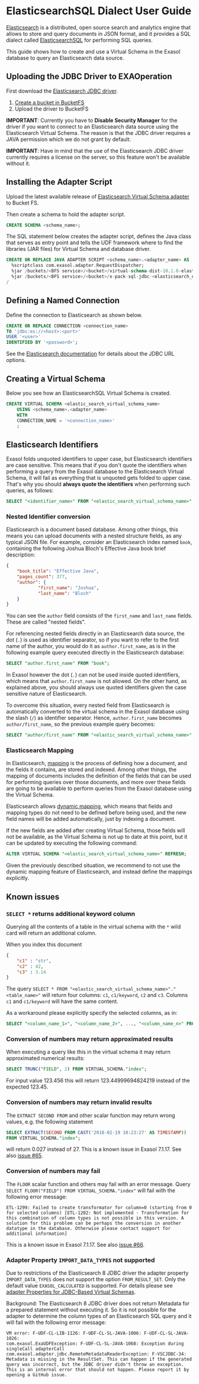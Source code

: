 # ElasticsearchSQL Dialect User Guide

[Elasticsearch](https://www.elastic.co/) is a distributed, open source search and analytics engine that allows to store and query documents in JSON format, and it provides a SQL dialect called [ElasticsearchSQL](https://www.elastic.co/what-is/elasticsearch-sql) for performing SQL queries.

This guide shows how to create and use a Virtual Schema in the Exasol database to query an Elasticsearch data source.

## Uploading the JDBC Driver to EXAOperation

First download the [Elasticsearch JDBC driver](https://www.elastic.co/downloads/jdbc-client).

1. [Create a bucket in BucketFS](https://docs.exasol.com/administration/on-premise/bucketfs/create_new_bucket_in_bucketfs_service.htm)
1. Upload the driver to BucketFS

**IMPORTANT**: Currently you have to **Disable Security Manager** for the driver if you want to connect to an Elasticsearch data source using the Elasticsearch Virtual Schema.
The reason is that the JDBC driver requires a JAVA permission which we do not grant by default.

**IMPORTANT**: Have in mind that the use of the Elasticsearch JDBC driver currently requires a license on the server, so this feature won't be available without it.

## Installing the Adapter Script

Upload the latest available release of [Elasticsearch Virtual Schema adapter](https://github.com/exasol/elasticsearch-virtual-schema/releases) to Bucket FS.

Then create a schema to hold the adapter script.

```sql
CREATE SCHEMA <schema_name>;
```

The SQL statement below creates the adapter script, defines the Java class that serves as entry point and tells the UDF framework where to find the libraries (JAR files) for Virtual Schema and database driver.

```sql
CREATE OR REPLACE JAVA ADAPTER SCRIPT <schema_name>.<adapter_name> AS
  %scriptclass com.exasol.adapter.RequestDispatcher;
  %jar /buckets/<BFS service>/<bucket>/virtual-schema-dist-10.1.0-elasticsearch-2.1.0.jar;
  %jar /buckets/<BFS service>/<bucket>/x-pack-sql-jdbc-<elasticsearch_driver_version>.jar;
/
```

## Defining a Named Connection

Define the connection to Elasticsearch as shown below.

```sql
CREATE OR REPLACE CONNECTION <connection_name>
TO 'jdbc:es://<host>:<port>'
USER '<user>'
IDENTIFIED BY '<password>';
```

See the [Elasticsearch documentation](https://www.elastic.co/guide/en/elasticsearch/reference/8.6/sql-jdbc.html#jdbc-setup) for details about the JDBC URL options.

## Creating a Virtual Schema

Below you see how an ElasticsearchSQL Virtual Schema is created.

```sql
CREATE VIRTUAL SCHEMA <elastic_search_virtual_schema_name>
	USING <schema_name>.<adapter_name>
	WITH
	CONNECTION_NAME = '<connection_name>'
	;
```

## Elasticsearch Identifiers

Exasol folds unquoted identifiers to upper case, but Elasticsearch identifiers are case sensitive. This means that if you don't quote the identifiers when performing a query from the Exasol database to the Elasticsearch Virtual Schema, it will fail as everything that is unquoted gets folded to upper case. That's why you should  **always quote the identifiers** when performing such queries, as follows:

```sql
SELECT "<identifier_name>" FROM "<elastic_search_virtual_schema_name>"."<table_name>";
```

### Nested Identifier conversion

Elasticsearch is a document based database. Among other things, this means you can upload documents with a nested structure fields, as any typical JSON file. For example, consider an Elasticsearch index named `book`, containing the following Joshua Bloch's Effective Java book brief description:

```json
{
	"book_title": "Effective Java",
	"pages_count": 377,
	"author": {
			"first_name": "Joshua",
			"last_name": "Bloch"
	}
}
```

You can see the `author` field consists of the `first_name` and `last_name` fields. These are called "nested fields".

For referencing nested fields directly in an Elasticsearch data source, the dot (`.`) is used as identifier separator, so if you want to refer to the first name of the author, you would do it as `author.first_name`, as is in the following example query executed directly in the Elasticsearch database:

```sql
SELECT "author.first_name" FROM "book";
```

In Exasol however the dot (`.`) can not be used inside quoted identifiers, which means that `author.first_name` is not allowed. On the other hand, as explained above, you should always use quoted identifiers given the case sensitive nature of Elasticsearch.

To overcome this situation, every nested field from Elasticsearch is automatically converted to the virtual schema in the Exasol database using the slash (`/`) as identifier separator. Hence, `author.first_name` becomes `author/first_name`, so the previous example query becomes:

```sql
SELECT "author/first_name" FROM "<elastic_search_virtual_schema_name>"."book";
```

### Elasticsearch Mapping

In Elasticsearch, [mapping](https://www.elastic.co/guide/en/elasticsearch/reference/current/mapping.html) is the process of defining how a document, and the fields it contains, are stored and indexed. Among other things, the mapping of documents includes the definition of the fields that can be used for performing queries over those documents, and more over these fields are going to be available to perform queries from the Exasol database using the Virtual Schema.

Elasticsearch allows [dynamic mapping](https://www.elastic.co/guide/en/elasticsearch/reference/current/dynamic-mapping.html), which means that fields and mapping types do not need to be defined before being used, and the new field names will be added automatically, just by indexing a document.

If the new fields are added after creating Virtual Schema, those fields will not be available, as the Virtual Schema is not up to date at this point, but it can be updated by executing the following command:

```sql
ALTER VIRTUAL SCHEMA "<elastic_search_virtual_schema_name>" REFRESH;
```

Given the previously described situation, we recommend to not use the dynamic mapping feature of Elasticsearch, and instead define the mappings explicitly.

## Known issues

### `SELECT *` returns additional keyword column

Querying all the contents of a table in the virtual schema with the `*` wild card will return an additional column.

When you index this document

```json
{
    "c1" : "str",
    "c2" : 42,
    "c3" : 3.14
}
```

The query `SELECT * FROM "<elastic_search_virtual_schema_name>"."<table_name>"` will return four columns: `c1`, `c1/keyword`, `c2` and `c3`. Columns `c1` and `c1/keyword` will have the same content.

As a workaround please explicitly specify the selected columns, as in:

```sql
SELECT "<column_name_1>", "<column_name_2>", ..., "<column_name_n>" FROM "<elastic_search_virtual_schema_name>"."<table_name>";
```

### Conversion of numbers may return approximated results

When executing a query like this in the virtual schema it may return approximated numerical results:

```sql
SELECT TRUNC("FIELD", 2) FROM VIRTUAL_SCHEMA."index";
```

For input value 123.456 this will return 123.44999694824219 instead of the expected 123.45.

### Conversion of numbers may return invalid results

The `EXTRACT SECOND FROM` and other scalar function may return wrong values, e.g. the following statement

```sql
SELECT EXTRACT(SECOND FROM CAST('2018-02-19 10:23:27' AS TIMESTAMP))
FROM VIRTUAL_SCHEMA."index";
```

will return 0.027 instead of 27. This is a known issue in Exasol 7.1.17. See also [issue #65](https://github.com/exasol/elasticsearch-virtual-schema/issues/65).

### Conversion of numbers may fail

The `FLOOR` scalar function and others may fail with an error message. Query `SELECT FLOOR("FIELD") FROM VIRTUAL_SCHEMA."index"` will fail with the following error message:

```
ETL-1299: Failed to create transformator for column=0 (starting from 0 for selected columns) [ETL-1202: Not implemented - Transformation for this combination of column types is not possible in this version. A solution for this problem can be perhaps the conversion in another datatype in the database. Otherwise please contact support for additional information]
```

This is a known issue in Exasol 7.1.17. See also [issue #66](https://github.com/exasol/elasticsearch-virtual-schema/issues/66).

### Adapter Property `IMPORT_DATA_TYPES` not supported

Due to restrictions of the Elasticsearch 8 JDBC driver the adapter property `IMPORT_DATA_TYPES` does not support the option `FROM_RESULT_SET`. Only the default value `EXASOL_CALCULATED` is supported. For details please see [adapter Properties for JDBC-Based Virtual Schemas](https://github.com/exasol/virtual-schema-common-jdbc/blob/main/README.md#adapter-properties-for-jdbc-based-virtual-schemas).

Background: The Elasticsearch 8 JDBC driver does not return Metadata for a prepared statement without executing it. So it is not possible for the adapter to determine the column types of an Elasticsearch SQL query and it will fail with the following error message:

```
VM error: F-UDF-CL-LIB-1126: F-UDF-CL-SL-JAVA-1006: F-UDF-CL-SL-JAVA-1026: 
com.exasol.ExaUDFException: F-UDF-CL-SL-JAVA-1068: Exception during singleCall adapterCall 
com.exasol.adapter.jdbc.RemoteMetadataReaderException: F-VSCJDBC-34: Metadata is missing in the ResultSet. This can happen if the generated query was incorrect, but the JDBC driver didn't throw an exception. This is an internal error that should not happen. Please report it by opening a GitHub issue.
```
